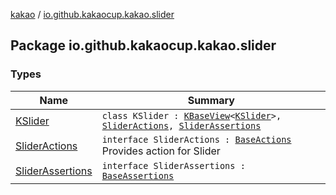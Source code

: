 [kakao](../index.md) / [io.github.kakaocup.kakao.slider](./index.md)

## Package io.github.kakaocup.kakao.slider

### Types

| Name | Summary |
|---|---|
| [KSlider](-k-slider/index.md) | `class KSlider : `[`KBaseView`](../io.github.kakaocup.kakao.common.views/-k-base-view/index.md)`<`[`KSlider`](-k-slider/index.md)`>, `[`SliderActions`](-slider-actions/index.md)`, `[`SliderAssertions`](-slider-assertions/index.md) |
| [SliderActions](-slider-actions/index.md) | `interface SliderActions : `[`BaseActions`](../io.github.kakaocup.kakao.common.actions/-base-actions/index.md)<br>Provides action for Slider |
| [SliderAssertions](-slider-assertions/index.md) | `interface SliderAssertions : `[`BaseAssertions`](../io.github.kakaocup.kakao.common.assertions/-base-assertions/index.md) |
